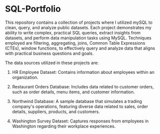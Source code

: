 # SQL-Portfolio

This repository contains a collection of projects where I utilized mySQL to clean, query, and analyze public datasets. Each project demonstrates my ability to write complex, practical SQL queries, extract insights from datasets, and perform data manipulation tasks using MySQL. Techniques employed are filtering, aggregating, joins, Common Table Expressions (CTEs), window functions, to effectively query and analyze data that aligns with practical business questions and goals.

The data sources utilized in these projects are:

1. HR Employee Dataset: Contains information about employees within an organization.

2. Restaurant Orders Database: Includes data related to customer orders, such as order details, menu items, and customer information.

3. Northwind Database: A sample database that simulates a trading company's operations, featuring diverse data related to sales, order details, suppliers, products, and customers.

4. Washington Survey Dataset: Captures responses from employees in Washington regarding their workplace experiences.


